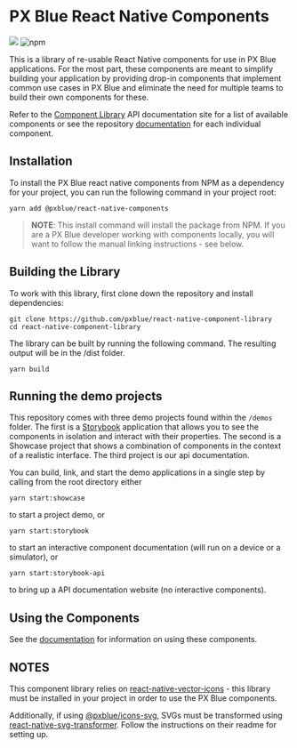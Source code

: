 # PX Blue React Native Components

[![](https://img.shields.io/circleci/project/github/pxblue/react-native-component-library/master.svg?style=flat)](https://circleci.com/gh/pxblue/react-native-component-library/tree/master)
![npm](https://img.shields.io/npm/v/@pxblue/react-native-components?label=%40pxblue%2Freact-native-components)

This is a library of re-usable React Native components for use in PX Blue applications. For the most part, these components are meant to simplify building your application by providing drop-in components that implement common use cases in PX Blue and eliminate the need for multiple teams to build their own components for these.

Refer to the [Component Library](https://pxblue-components.github.io/react-native/?path=/story/intro-welcome--to-pxblue) API documentation site for a list of available components or see the repository [documentation](https://github.com/pxblue/react-native-component-library/tree/dev/docs) for each individual component.

## Installation

To install the PX Blue react native components from NPM as a dependency for your project, you can run the following command in your project root:

```
yarn add @pxblue/react-native-components
```

> **NOTE**: This install command will install the package from NPM. If you are a PX Blue developer working with components locally, you will want to follow the manual linking instructions - see below.

## Building the Library

To work with this library, first clone down the repository and install dependencies:

```
git clone https://github.com/pxblue/react-native-component-library
cd react-native-component-library
```

The library can be built by running the following command. The resulting output will be in the /dist folder.

```
yarn build
```

## Running the demo projects

This repository comes with three demo projects found within the `/demos` folder.
The first is a [Storybook](https://storybook.js.org/) application that allows you to see the components in isolation and interact with their properties. The second is a Showcase project that shows a combination of components in the context of a realistic interface. The third project is our api documentation.

You can build, link, and start the demo applications in a single step by calling from the root directory either

```
yarn start:showcase
```

to start a project demo, or

```
yarn start:storybook
```

to start an interactive component documentation (will run on a device or a simulator), or

```
yarn start:storybook-api
```

to bring up a API documentation website (no interactive components).

## Using the Components

See the [documentation](https://github.com/pxblue/react-native-component-library/tree/dev/docs) for information on using these components.

## NOTES

This component library relies on [react-native-vector-icons](https://github.com/oblador/react-native-vector-icons) - this library must be installed in your project in order to use the PX Blue components.

Additionally, if using [@pxblue/icons-svg](https://github.com/pxblue/icons), SVGs must be transformed using [react-native-svg-transformer](https://github.com/kristerkari/react-native-svg-transformer). Follow the instructions on their readme for setting up.
